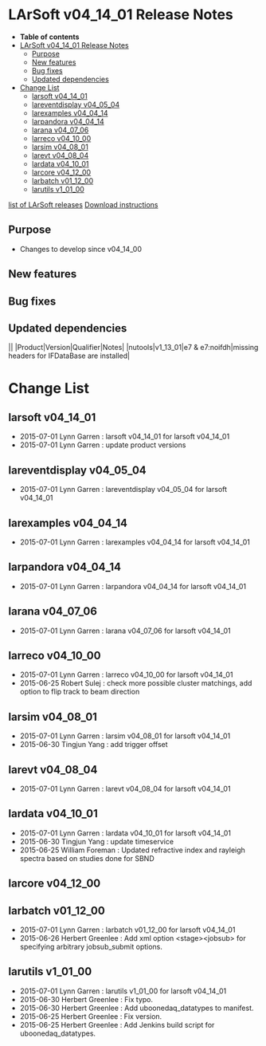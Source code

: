 LArSoft v04\_14\_01 Release Notes
======================================================================

-   **Table of contents**
-   [LArSoft v04\_14\_01 Release Notes](#LArSoft-v04_14_01-Release-Notes)
    -   [Purpose](#Purpose)
    -   [New features](#New-features)
    -   [Bug fixes](#Bug-fixes)
    -   [Updated dependencies](#Updated-dependencies)
-   [Change List](#Change-List)
    -   [larsoft v04\_14\_01](#larsoft-v04_14_01)
    -   [lareventdisplay v04\_05\_04](#lareventdisplay-v04_05_04)
    -   [larexamples v04\_04\_14](#larexamples-v04_04_14)
    -   [larpandora v04\_04\_14](#larpandora-v04_04_14)
    -   [larana v04\_07\_06](#larana-v04_07_06)
    -   [larreco v04\_10\_00](#larreco-v04_10_00)
    -   [larsim v04\_08\_01](#larsim-v04_08_01)
    -   [larevt v04\_08\_04](#larevt-v04_08_04)
    -   [lardata v04\_10\_01](#lardata-v04_10_01)
    -   [larcore v04\_12\_00](#larcore-v04_12_00)
    -   [larbatch v01\_12\_00](#larbatch-v01_12_00)
    -   [larutils v1\_01\_00](#larutils-v1_01_00)

[list of LArSoft releases](LArSoft_release_list)
[Download instructions](http://scisoft.fnal.gov/scisoft/bundles/larsoft/v04_14_01/larsoft-v04_14_01.html)

Purpose
--------------------

-   Changes to develop since v04\_14\_00

New features
------------------------------

Bug fixes
------------------------

Updated dependencies
----------------------------------------------

||
|Product|Version|Qualifier|Notes|
|nutools|v1\_13\_01|e7 & e7:noifdh|missing headers for IFDataBase are installed|

Change List
============================

larsoft v04\_14\_01
------------------------------------------

-   2015-07-01 Lynn Garren : larsoft v04\_14\_01 for larsoft v04\_14\_01
-   2015-07-01 Lynn Garren : update product versions

lareventdisplay v04\_05\_04
----------------------------------------------------------

-   2015-07-01 Lynn Garren : lareventdisplay v04\_05\_04 for larsoft v04\_14\_01

larexamples v04\_04\_14
--------------------------------------------------

-   2015-07-01 Lynn Garren : larexamples v04\_04\_14 for larsoft v04\_14\_01

larpandora v04\_04\_14
------------------------------------------------

-   2015-07-01 Lynn Garren : larpandora v04\_04\_14 for larsoft v04\_14\_01

larana v04\_07\_06
----------------------------------------

-   2015-07-01 Lynn Garren : larana v04\_07\_06 for larsoft v04\_14\_01

larreco v04\_10\_00
------------------------------------------

-   2015-07-01 Lynn Garren : larreco v04\_10\_00 for larsoft v04\_14\_01
-   2015-06-25 Robert Sulej : check more possible cluster matchings, add option to flip track to beam direction

larsim v04\_08\_01
----------------------------------------

-   2015-07-01 Lynn Garren : larsim v04\_08\_01 for larsoft v04\_14\_01
-   2015-06-30 Tingjun Yang : add trigger offset

larevt v04\_08\_04
----------------------------------------

-   2015-07-01 Lynn Garren : larevt v04\_08\_04 for larsoft v04\_14\_01

lardata v04\_10\_01
------------------------------------------

-   2015-07-01 Lynn Garren : lardata v04\_10\_01 for larsoft v04\_14\_01
-   2015-06-30 Tingjun Yang : update timeservice
-   2015-06-25 William Foreman : Updated refractive index and rayleigh spectra based on studies done for SBND

larcore v04\_12\_00
------------------------------------------

larbatch v01\_12\_00
--------------------------------------------

-   2015-07-01 Lynn Garren : larbatch v01\_12\_00 for larsoft v04\_14\_01
-   2015-06-26 Herbert Greenlee : Add xml option \<stage\>\<jobsub\> for specifying arbitrary jobsub\_submit options.

larutils v1\_01\_00
------------------------------------------

-   2015-07-01 Lynn Garren : larutils v1\_01\_00 for larsoft v04\_14\_01
-   2015-06-30 Herbert Greenlee : Fix typo.
-   2015-06-30 Herbert Greenlee : Add uboonedaq\_datatypes to manifest.
-   2015-06-25 Herbert Greenlee : Fix version.
-   2015-06-25 Herbert Greenlee : Add Jenkins build script for uboonedaq\_datatypes.
